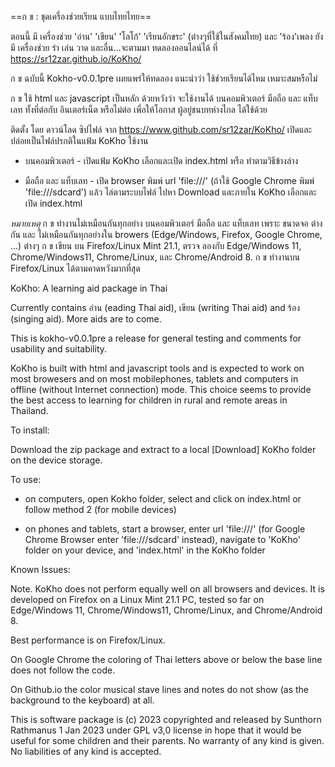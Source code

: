 ==ก ข : ชุดเครื่องช่วยเรียน แบบไทยไทย==

ตอนนี้ มี เครื่องช่วย 'อ่าน' 'เขียน' 'โลโก้' 'เรียนอักขระ' (ต่างๆที่ใช้ในสังคมไทย) และ 'ร้อง'เพลง
ยังมี เครื่องช่วย รำ เล่น วาด และอื่น...จะตามมา
ทดลองออนไลน์ได้ ที่ https://sr12zar.github.io/KoKho/

ก ข ฉบับนี้ Kokho-v0.0.1pre เผยแพร่ให้ทดลอง แนะนำว่า ใช้ช่วยเรียนได้ไหม เหมาะสมหรือไม่

ก ข ใช้ html และ javascript เป็นหลัก ด้วยหวังว่า จะใช้งานได้ บนคอมพิวเตอร์ มือถือ และ แท็บเลท ทั้งที่ต่อกับ อินเตอร์เน็ต หรือไม่ต่อ เพื่อให้โอกาส ผู้อยู่ชนบทห่างไกล ได้ใช้ด้วย

ติดตั้ง โดย ดาวน์โลด ซิปไฟล์ จาก https://www.github.com/sr12zar/KoKho/ เปิดและปล่อยเป็นไฟล์ปรกติในแฟ้ม KoKho
ใช้งาน
 -  บนคอมพิวเตอร์ - เปิดแฟ้ม KoKho เลือกและเปิด index.html หรือ ทำตามวิธีข้างล่าง 

 -  มือถือ และ แท็บเลท - เปิด browser พิมพ์ url 'file:///' (ถ้าใช้ Google Chrome พิมพ์ 'file:///sdcard') แล้ว ไล่ตามระบบไฟล์ ไปหา Download และภายใน KoKho เลือกและเปิด index.html

*หมายเหตุ* 
ก ข ทำงานไม่เหมือนกันทุกอย่าง บนคอมพิวเตอร์ มือถือ และ แท็บเลท เพราะ ขนาดจอ ต่างกัน และ ไม่เหมือนกันทุกอย่างใน browers (Edge/Windows, Firefox, Google Chrome, ...) ต่างๆ  ก ข  เขียน บน Firefox/Linux Mint 21.1, ตรวจ ลองกับ Edge/Windows 11, Chrome/Windows11, Chrome/Linux, และ Chrome/Android 8.
ก ข  ทำงานบน Firefox/Linux ได้ตามคาดหวังมากที่สุด


KoKho: A learning aid package in Thai

Currently contains อ่าน (eading Thai aid), เขียน (writing Thai aid) and ร้อง (singing aid). 
More aids are to come.

This is kokho-v0.0.1pre a release for general testing and comments for usability and suitability.

KoKho is built with html and javascript tools and is expected to work on most browesers and on most mobilephones, tablets and computers in offline (without Internet connection) mode. This choice seems to provide the best access to learning for children in rural and remote areas in Thailand.

To install: 

Download the zip package and extract to a local [Download] KoKho folder on the device storage.

To use:

 -  on computers, open Kokho folder, select and click on index.html or follow method 2 (for mobile devices)

 -  on phones and tablets, start a browser, enter url 'file:///' (for Google Chrome Browser enter 'file:///sdcard' instead), navigate to 'KoKho' folder on your device, and 'index.html' in the KoKho folder

Known Issues:

Note. KoKho does not perform equally well on all browsers and devices. It is developed on Firefox on a Linux Mint 21.1 PC, tested so far on Edge/Windows 11, Chrome/Windows11, Chrome/Linux, and Chrome/Android 8.

Best performance is on Firefox/Linux. 

On Google Chrome the coloring of Thai letters above or below the base line does not follow the code. 

On Github.io the color musical stave lines and notes do not show (as the background to the keyboard) at all.


This is software package is (c) 2023 copyrighted and released by
Sunthorn Rathmanus 1 Jan 2023
under GPL v3,0 license
in hope that it would be useful for some children and their parents.
No warranty of any kind is given. No liabilities of any kind is accepted.
